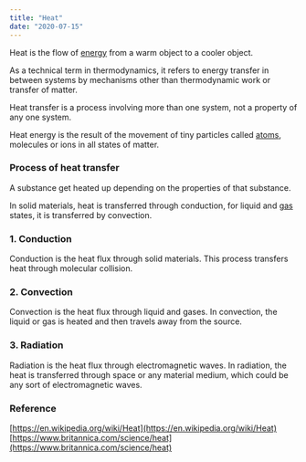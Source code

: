 ```yaml
---
title: "Heat"
date: "2020-07-15"
---
```


Heat is the flow of [energy](https://chemistdictionary.com/energy/) from a warm object to a cooler object.

As a technical term in thermodynamics, it refers to energy transfer in between systems by mechanisms other than thermodynamic work or transfer of matter.

Heat transfer is a process involving more than one system, not a property of any one system.

Heat energy is the result of the movement of tiny particles called [atoms](https://chemistdictionary.com/atom-2/), molecules or ions in all states of matter.

### Process of heat transfer

A substance get heated up depending on the properties of that substance.

In solid materials, heat is transferred through conduction, for liquid and [gas](https://chemistdictionary.com/gas/) states, it is transferred by convection.

### 1\. Conduction

Conduction is the heat flux through solid materials. This process transfers heat through molecular collision.

### 2\. Convection

Convection is the heat flux through liquid and gases. In convection, the liquid or gas is heated and then travels away from the source.

### 3\. Radiation

Radiation is the heat flux through electromagnetic waves. In radiation, the heat is transferred through space or any material medium, which could be any sort of electromagnetic waves.

### Reference

[https://en.wikipedia.org/wiki/Heat](https://en.wikipedia.org/wiki/Heat)  
[https://www.britannica.com/science/heat](https://www.britannica.com/science/heat)
